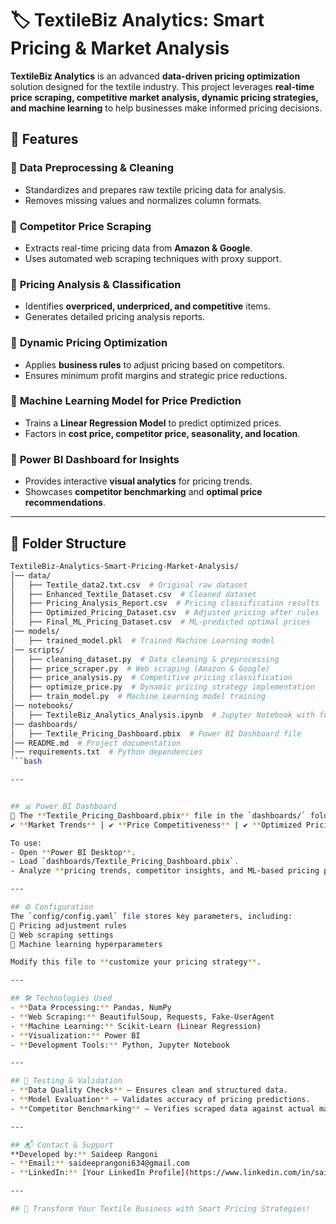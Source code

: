 # 🏷️ TextileBiz Analytics: Smart Pricing & Market Analysis  

**TextileBiz Analytics** is an advanced **data-driven pricing optimization** solution designed for the textile industry. This project leverages **real-time price scraping, competitive market analysis, dynamic pricing strategies, and machine learning** to help businesses make informed pricing decisions.  

## 🚀 Features  

### 🔹 **Data Preprocessing & Cleaning**  
- Standardizes and prepares raw textile pricing data for analysis.  
- Removes missing values and normalizes column formats.  

### 🔹 **Competitor Price Scraping**  
- Extracts real-time pricing data from **Amazon & Google**.  
- Uses automated web scraping techniques with proxy support.  

### 🔹 **Pricing Analysis & Classification**  
- Identifies **overpriced, underpriced, and competitive** items.  
- Generates detailed pricing analysis reports.  

### 🔹 **Dynamic Pricing Optimization**  
- Applies **business rules** to adjust pricing based on competitors.  
- Ensures minimum profit margins and strategic price reductions.  

### 🔹 **Machine Learning Model for Price Prediction**  
- Trains a **Linear Regression Model** to predict optimized prices.  
- Factors in **cost price, competitor price, seasonality, and location**.  

### 🔹 **Power BI Dashboard for Insights**  
- Provides interactive **visual analytics** for pricing trends.  
- Showcases **competitor benchmarking** and **optimal price recommendations**.  

---

## 📂 Folder Structure  

```bash
TextileBiz-Analytics-Smart-Pricing-Market-Analysis/
│── data/
│   ├── Textile_data2.txt.csv  # Original raw dataset
│   ├── Enhanced_Textile_Dataset.csv  # Cleaned dataset
│   ├── Pricing_Analysis_Report.csv  # Pricing classification results
│   ├── Optimized_Pricing_Dataset.csv  # Adjusted pricing after rules
│   ├── Final_ML_Pricing_Dataset.csv  # ML-predicted optimal prices
│── models/
│   ├── trained_model.pkl  # Trained Machine Learning model
│── scripts/
│   ├── cleaning_dataset.py  # Data cleaning & preprocessing
│   ├── price_scraper.py  # Web scraping (Amazon & Google)
│   ├── price_analysis.py  # Competitive pricing classification
│   ├── optimize_price.py  # Dynamic pricing strategy implementation
│   ├── train_model.py  # Machine Learning model training
│── notebooks/
│   ├── TextileBiz_Analytics_Analysis.ipynb  # Jupyter Notebook with full pipeline
│── dashboards/
│   ├── Textile_Pricing_Dashboard.pbix  # Power BI Dashboard file
│── README.md  # Project documentation
│── requirements.txt  # Python dependencies
```bash

---


## 📊 Power BI Dashboard  
📌 The **Textile_Pricing_Dashboard.pbix** file in the `dashboards/` folder provides:  
✔ **Market Trends** | ✔ **Price Competitiveness** | ✔ **Optimized Pricing Insights**  

To use:  
- Open **Power BI Desktop**.  
- Load `dashboards/Textile_Pricing_Dashboard.pbix`.  
- Analyze **pricing trends, competitor insights, and ML-based pricing predictions**.  

---

## ⚙️ Configuration  
The `config/config.yaml` file stores key parameters, including:  
🔹 Pricing adjustment rules  
🔹 Web scraping settings  
🔹 Machine learning hyperparameters  

Modify this file to **customize your pricing strategy**.

---

## 🛠️ Technologies Used  
- **Data Processing:** Pandas, NumPy  
- **Web Scraping:** BeautifulSoup, Requests, Fake-UserAgent  
- **Machine Learning:** Scikit-Learn (Linear Regression)  
- **Visualization:** Power BI  
- **Development Tools:** Python, Jupyter Notebook  

---

## 📝 Testing & Validation  
- **Data Quality Checks** – Ensures clean and structured data.  
- **Model Evaluation** – Validates accuracy of pricing predictions.  
- **Competitor Benchmarking** – Verifies scraped data against actual market prices.  

---

## 📬 Contact & Support  
**Developed by:** Saideep Rangoni
- **Email:** saideeprangoni634@gmail.com
- **LinkedIn:** [Your LinkedIn Profile](https://www.linkedin.com/in/saideep-rangoni-54abb9300/)

---

## 🚀 Transform Your Textile Business with Smart Pricing Strategies!  
